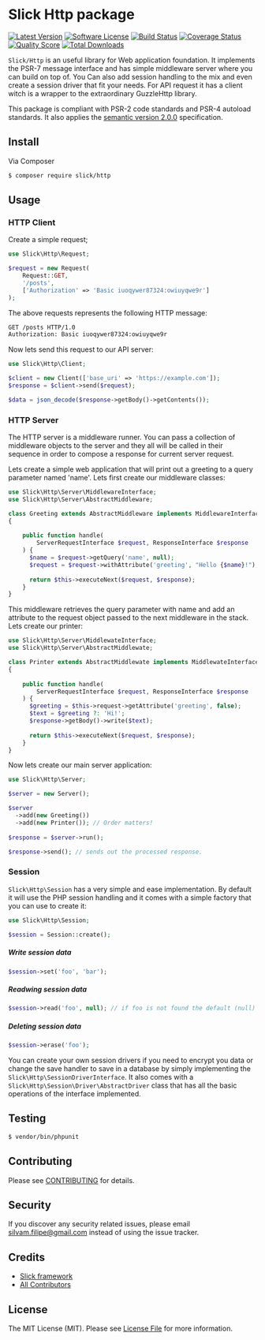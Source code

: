# Slick Http package

[![Latest Version](https://img.shields.io/github/release/slickframework/http.svg?style=flat-square)](https://github.com/slickframework/http/releases)
[![Software License](https://img.shields.io/badge/license-MIT-brightgreen.svg?style=flat-square)](LICENSE.md)
[![Build Status](https://img.shields.io/travis/slickframework/http/master.svg?style=flat-square)](https://travis-ci.org/slickframework/http)
[![Coverage Status](https://img.shields.io/scrutinizer/coverage/g/slickframework/http/master.svg?style=flat-square)](https://scrutinizer-ci.com/g/slickframework/http/code-structure?branch=master)
[![Quality Score](https://img.shields.io/scrutinizer/g/slickframework/http/master.svg?style=flat-square)](https://scrutinizer-ci.com/g/slickframework/http?branch=master)
[![Total Downloads](https://img.shields.io/packagist/dt/slick/http.svg?style=flat-square)](https://packagist.org/packages/slick/http)

`Slick/Http` is an useful library for Web  application foundation. It implements the PSR-7
message interface and has simple middleware server where you can build on top of. You Can
also add session handling to the mix and even create a session driver that fit your needs.
For API request it has a client witch is a wrapper to the extraordinary GuzzleHttp library.

This package is compliant with PSR-2 code standards and PSR-4 autoload standards. It
also applies the [semantic version 2.0.0](http://semver.org) specification.

## Install

Via Composer

``` bash
$ composer require slick/http
```

## Usage

### HTTP Client

Create a simple request;
```php
use Slick\Http\Request;

$request = new Request(
    Request::GET,
    '/posts',
    ['Authorization' => 'Basic iuoqywer87324:owiuyqwe9r']
);
```

The above requests represents the following HTTP message:
```txt
GET /posts HTTP/1.0
Authorization: Basic iuoqywer87324:owiuyqwe9r
```
Now lets send this request to our API server:

```php
use Slick\Http\Client;

$client = new Client(['base_uri' => 'https://example.com']);
$response = $client->send($request);

$data = json_decode($response->getBody()->getContents());
```

### HTTP Server

The HTTP server is a middleware runner. You can pass a collection of middleware objects
to the server and they all will be called in their sequence in order to compose a
response for current server request.

Lets create a simple web application that will print out a greeting to a query parameter
named 'name'. Lets first create our middleware classes:

```php
use Slick\Http\Server\MiddlewareInterface;
use Slick\Http\Server\AbstractMiddleware;

class Greeting extends AbstractMiddleware implements MiddlewareInterface
{
  
    public function handle(
        ServerRequestInterface $request, ResponseInterface $response
    ) {
      $name = $request->getQuery('name', null);
      $request = $request->withAttribute('greeting', "Hello {$name}!");
      
      return $this->executeNext($request, $response);
    }
}
```
This middleware retrieves the query parameter with name and add an attribute to the
request object passed to the next middleware in the stack. Lets create our printer:

```php
use Slick\Http\Server\MiddlewateInterface;
use Slick\Http\Server\AbstractMiddlewate;

class Printer extends AbstractMiddlewate implements MiddlewateInterface
{
  
    public function handle(
        ServerRequestInterface $request, ResponseInterface $response
    ) {
      $greeting = $this->request->getAttribute('greeting', false);
      $text = $greeting ?: 'Hi!';
      $response->getBody()->write($text);
      
      return $this->executeNext($request, $response);
    }
}
```

Now lets create our main server application:

```php
use Slick\Http\Server;

$server = new Server();

$server
  ->add(new Greeting())
  ->add(new Printer()); // Order matters!
  
$response = $server->run();

$response->send(); // sends out the processed response.
```

### Session

`Slick\Http\Session` has a very simple and ease implementation. By default it will use the
PHP session handling and it comes with a simple factory that you can use to create it:

```php
use Slick\Http\Session;

$session = Session::create();
```
##### Write session data
```php
$session->set('foo', 'bar');
```

##### Readwing session data
```php
$session->read('foo', null); // if foo is not found the default (null) will be returned.
```

##### Deleting session data
```php
$session->erase('foo');
```

You can create your own session drivers if you need to encrypt you data or change the save
handler to save in a database by simply implementing the `Slick\Http\SessionDriverInterface`.
It also comes with a `Slick\Http\Session\Driver\AbstractDriver` class that has all the basic
operations of the interface implemented.

## Testing

``` bash
$ vendor/bin/phpunit
```

## Contributing

Please see [CONTRIBUTING](CONTRIBUTING.md) for details.

## Security

If you discover any security related issues, please email silvam.filipe@gmail.com instead of using the issue tracker.

## Credits

- [Slick framework](https://github.com/slickframework)
- [All Contributors](https://github.com/slickframework/common/graphs/contributors)

## License

The MIT License (MIT). Please see [License File](LICENSE.md) for more information.

